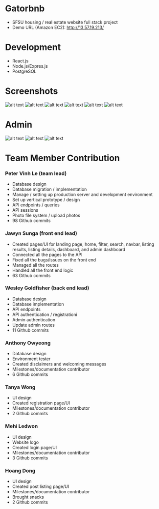 # Gatorbnb
- SFSU housing / real estate website full stack project
- Demo URL (Amazon EC2): http://13.57.19.213/

# Development
- React.js
- Node.js/Expres.js
- PostgreSQL

# Screenshots
![alt text](https://i.imgur.com/6f8DvxQ.png)
![alt text](https://i.imgur.com/wMwOd5K.png)
![alt text](https://i.imgur.com/HKGkonJ.png)
![alt text](https://i.imgur.com/k8mZ5k2.png)
![alt text](https://i.imgur.com/YNbJ7SR.png)
![alt text](https://i.imgur.com/dqY8Ryy.png)

# Admin
![alt text](https://i.imgur.com/82B6TA5.png)
![alt text](https://i.imgur.com/Ro37t1U.png)
![alt text](https://i.imgur.com/oOl6G6q.png)

# Team Member Contribution

### Peter Vinh Le (team lead)

- Database design
- Database migration / implementation
- Manage / setting up production server and development environment
- Set up vertical prototype / design
- API endpoints / queries
- API sessions
- Photo file system / upload photos
- 98 Github commits

### Jawyn Sunga (front end lead)

- Created pages/UI for landing page, home, filter, search, navbar, listing results, listing details, dashboard, and admin dashboard
- Connected all the pages to the API
- Fixed all the bugs/issues on the front end
- Managed all the routes
- Handled all the front end logic
- 63 Github commits

### Wesley Goldfisher (back end lead)

- Database design
- Database implementation
- API endpoints
- API authentication / registrationi
- Admin authentication
- Update admin routes
- 11 Github commits

### Anthony Owyeong 

- Database design
- Environment tester
- Created disclaimers and welcoming messages
- Milestones/documentation contributor
- 6 Github commits

### Tanya Wong

- UI design
- Created registration page/UI
- Milestones/documentation contributor
- 2 Github commits

### Mehi Ledwon

- UI design
- Website logo
- Created login page/UI
- Milestones/documentation contributor
- 3 Github commits

### Hoang Dong

- UI design
- Created post listing page/UI
- Milestones/documentation contributor
- Brought snacks
- 2 Github commits
